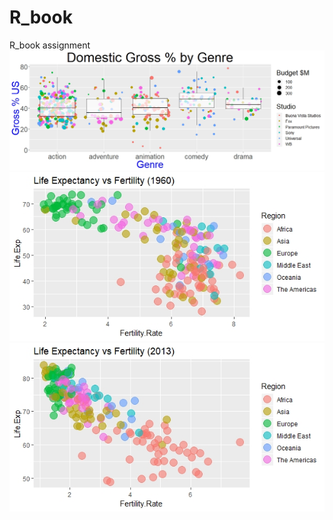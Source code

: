 # R_book
R_book assignment
![Sec6hw](https://github.com/Benny0624/R_book/blob/master/Rplot1.jpeg)
![Sec5hw1](https://github.com/Benny0624/R_book/blob/master/Rplot2.jpeg)
![Sec5hw2](https://github.com/Benny0624/R_book/blob/master/Rplot3.jpeg)
